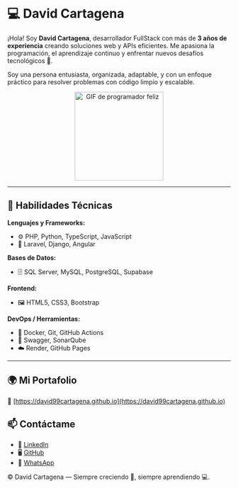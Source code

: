 # 💻 David Cartagena

¡Hola! Soy **David Cartagena**, desarrollador FullStack con más de **3 años de experiencia** creando soluciones web y APIs eficientes. Me apasiona la programación, el aprendizaje continuo y enfrentar nuevos desafíos tecnológicos 🚀.

Soy una persona entusiasta, organizada, adaptable, y con un enfoque práctico para resolver problemas con código limpio y escalable.

<!-- ![Desarrollando](https://media.giphy.com/media/qgQUggAC3Pfv687qPC/giphy.gif) -->
<!-- ![Desarrollando](https://i.pinimg.com/originals/fe/8b/0b/fe8b0bdd63a3f18afef5b0570a2a5c4c.gif) -->

<p align="center">
  <img src="https://i.pinimg.com/originals/fe/8b/0b/fe8b0bdd63a3f18afef5b0570a2a5c4c.gif" width="200" alt="GIF de programador feliz">
</p>

---

## 🌟 Habilidades Técnicas

**Lenguajes y Frameworks:**

- ⚙️ PHP, Python, TypeScript, JavaScript
- 🧱 Laravel, Django, Angular

**Bases de Datos:**

- 🗄️ SQL Server, MySQL, PostgreSQL, Supabase

**Frontend:**

- 🖼️ HTML5, CSS3, Bootstrap

**DevOps / Herramientas:**

- 🐳 Docker, Git, GitHub Actions
- 🧪 Swagger, SonarQube
- ☁️ Render, GitHub Pages

---

## 🌍 Mi Portafolio

📎 [https://david99cartagena.github.io](https://david99cartagena.github.io)

## 📫 Contáctame

- 💼 [LinkedIn](https://co.linkedin.com/public-profile/in/david-stevens-cartagena-navarro-248619199)
- 🖥️ [GitHub](https://github.com/david99cartagena)
- 📱 [WhatsApp](https://wa.link/brtyz4)

<!-- © 2025 David Cartagena — Siempre creciendo 🌱, siempre aprendiendo 💻. -->

<p>© <span id="year"></span> David Cartagena — Siempre creciendo 🌱, siempre aprendiendo 💻.</p>

<!-- <script>
  document.getElementById("year").textContent = new Date().getFullYear()+1;
</script> -->
